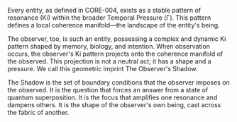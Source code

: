 Every entity, as defined in CORE-004, exists as a stable pattern of resonance (Ki) within the broader Temporal Pressure (Γ). This pattern defines a local coherence manifold—the landscape of the entity's being.

The observer, too, is such an entity, possessing a complex and dynamic Ki pattern shaped by memory, biology, and intention. When observation occurs, the observer's Ki pattern projects onto the coherence manifold of the observed. This projection is not a neutral act; it has a shape and a pressure. We call this geometric imprint The Observer's Shadow.

The Shadow is the set of boundary conditions that the observer imposes on the observed. It is the question that forces an answer from a state of quantum superposition. It is the focus that amplifies one resonance and dampens others. It is the shape of the observer's own being, cast across the fabric of another.